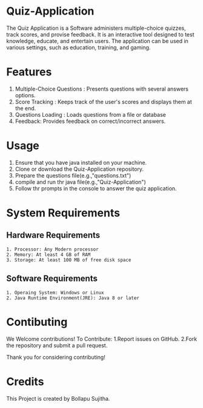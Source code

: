 # Quiz-Application
The Quiz Application is a Software administers multiple-choice quizzes, track scores, and provise feedback. It is an interactive tool designed to test knowledge, educate, and entertain users. The application can be used in various settings, such as education, training, and gaming.


# Features
1. Multiple-Choice Questions : Presents questions with several answers options.
2. Score Tracking : Keeps track of the user's scores and displays them at the end.
3. Questions Loading : Loads questions from a file or database
4. Feedback: Provides feedback on correct/incorrect answers. 


# Usage
1. Ensure that you have java installed on your machine.
2. Clone or download the Quiz-Application repository.
3. Prepare the questions file(e.g.,"questions.txt")
4. compile and run thr java file(e.g.,"Quiz-Application")  
5. Follow thr prompts in the console to answer the quiz application.

# System Requirements
  ## Hardware Requirements
    1. Processor: Any Modern processor
    2. Memory: At least 4 GB of RAM
    3. Storage: At least 100 MB of free disk space
  ## Software Requirements
    1. Operaing System: Windows or Linux
    2. Java Runtime Environment(JRE): Java 8 or later
   
  
# Contibuting
 We Welcome contributions! To Contribute:
   1.Report issues on GitHub.
   2.Fork the repository and submit a pull request.

Thank you for considering contributing!

# Credits
 This Project is created by Bollapu Sujitha.
